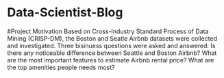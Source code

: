 # Data-Scientist-Blog

#Project Motivation
Based on Cross-Industry Standard Process of Data Mining (CRISP-DM), the Boston and Seatle Airbnb datasets were collected and investigated. Three bisinuess questions were asked and answered:
Is there any noticeable difference between Seattle and Boston Airbnb?
What are the most important features to estimate Airbnb rental price?
What are the top amenities people needs most?
